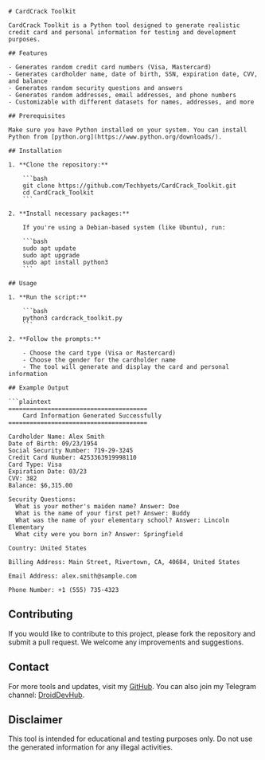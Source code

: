 ```
# CardCrack Toolkit

CardCrack Toolkit is a Python tool designed to generate realistic credit card and personal information for testing and development purposes.

## Features

- Generates random credit card numbers (Visa, Mastercard)
- Generates cardholder name, date of birth, SSN, expiration date, CVV, and balance
- Generates random security questions and answers
- Generates random addresses, email addresses, and phone numbers
- Customizable with different datasets for names, addresses, and more

## Prerequisites

Make sure you have Python installed on your system. You can install Python from [python.org](https://www.python.org/downloads/).

## Installation

1. **Clone the repository:**

    ```bash
    git clone https://github.com/Techbyets/CardCrack_Toolkit.git
    cd CardCrack_Toolkit
    ```

2. **Install necessary packages:**

    If you're using a Debian-based system (like Ubuntu), run:

    ```bash
    sudo apt update
    sudo apt upgrade
    sudo apt install python3
    ```

## Usage

1. **Run the script:**

    ```bash
    python3 cardcrack_toolkit.py
    ```

2. **Follow the prompts:**

    - Choose the card type (Visa or Mastercard)
    - Choose the gender for the cardholder name
    - The tool will generate and display the card and personal information

## Example Output

```plaintext
=======================================
    Card Information Generated Successfully
=======================================

Cardholder Name: Alex Smith
Date of Birth: 09/23/1954
Social Security Number: 719-29-3245
Credit Card Number: 4253363919998110
Card Type: Visa
Expiration Date: 03/23
CVV: 382
Balance: $6,315.00

Security Questions:
  What is your mother's maiden name? Answer: Doe
  What is the name of your first pet? Answer: Buddy
  What was the name of your elementary school? Answer: Lincoln Elementary
  What city were you born in? Answer: Springfield

Country: United States

Billing Address: Main Street, Rivertown, CA, 40684, United States

Email Address: alex.smith@sample.com

Phone Number: +1 (555) 735-4323
```

## Contributing

If you would like to contribute to this project, please fork the repository and submit a pull request. We welcome any improvements and suggestions.

## Contact

For more tools and updates, visit my [GitHub](https://github.com/Techbyets). You can also join my Telegram channel: [DroidDevHub](https://t.me/DroidDevHub).

## Disclaimer

This tool is intended for educational and testing purposes only. Do not use the generated information for any illegal activities.
```
